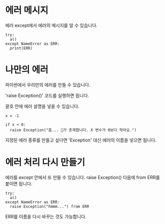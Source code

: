 # 에러 메시지
에러 except에서 에러의 메시지를 알 수 있습니다.

```
try:
  a()
except NameError as ERR:
  print(ERR)
```

# 나만의 에러
파이썬에서 우리만의 에러를 만들 수 있습니다.

'raise Exception()' 코드를 실행하면 됩니다.

괄호 안에 에러 설명을 넣을 수 있습니다.

```
x = -1

if x < 0:
  raise Exception("흠... 🐛가 존재합니다. X 변수가 0보다 작아요.")
```

지정된 에러 종류를 만들고 싶다면 'Exception' 대신 에러의 이름을 넣으면 됩니다.

# 에러 처리 다시 만들기
에러를 except 안에서 또 만들 수 있습니다. raise Exception() 다음에 from ERR를 붙이면 됩니다.

```
try:
  a()
except NameError as ERR:
  raise Exception("hmmm...") from ERR
```

ERR를 이름을 다시 바꾸는 것도 가능합니다.
